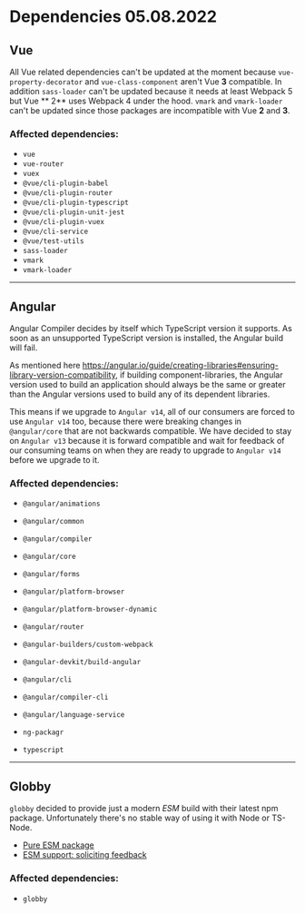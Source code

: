 # Dependencies 05.08.2022

## Vue

All Vue related dependencies can't be updated at the moment because `vue-property-decorator` and `vue-class-component`
aren't Vue **3** compatible. In addition `sass-loader` can't be updated because it needs at least Webpack 5 but Vue **
2** uses Webpack 4 under the hood. `vmark` and `vmark-loader` can't be updated since those packages are incompatible
with Vue **2** and **3**.

### Affected dependencies:

- `vue`
- `vue-router`
- `vuex`
- `@vue/cli-plugin-babel`
- `@vue/cli-plugin-router`
- `@vue/cli-plugin-typescript`
- `@vue/cli-plugin-unit-jest`
- `@vue/cli-plugin-vuex`
- `@vue/cli-service`
- `@vue/test-utils`
- `sass-loader`
- `vmark`
- `vmark-loader`

---

## Angular

Angular Compiler decides by itself which TypeScript version it supports. As soon as an unsupported TypeScript version is
installed, the Angular build will fail.

As mentioned here https://angular.io/guide/creating-libraries#ensuring-library-version-compatibility, if building
component-libraries, the Angular version used to build an application should always be the same or greater than the
Angular versions used to build any of its dependent libraries.

This means if we upgrade to `Angular v14`, all of our consumers are forced to use `Angular v14` too, because there were
breaking changes in `@angular/core` that are not backwards compatible. We have decided to stay on `Angular v13` because
it is forward compatible and wait for feedback of our consuming teams on when they are ready to upgrade to `Angular v14`
before we upgrade to it.

### Affected dependencies:

- `@angular/animations`
- `@angular/common`
- `@angular/compiler`
- `@angular/core`
- `@angular/forms`
- `@angular/platform-browser`
- `@angular/platform-browser-dynamic`
- `@angular/router`
- `@angular-builders/custom-webpack`
- `@angular-devkit/build-angular`
- `@angular/cli`
- `@angular/compiler-cli`
- `@angular/language-service`
- `ng-packagr`

- `typescript`

---

## Globby

`globby` decided to provide just a modern _ESM_ build with their latest npm package. Unfortunately there's no stable way
of using it with Node or TS-Node.

- [Pure ESM package](https://gist.github.com/sindresorhus/a39789f98801d908bbc7ff3ecc99d99c#how-can-i-make-my-typescript-project-output-esm)
- [ESM support: soliciting feedback](https://github.com/TypeStrong/ts-node/issues/1007)

### Affected dependencies:

- `globby`

